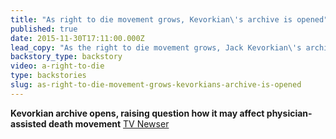 ```yaml
---
title: "As right to die movement grows, Kevorkian\'s archive is opened"
published: true
date: 2015-11-30T17:11:00.000Z
lead_copy: "As the right to die movement grows, Jack Kevorkian\'s archive is opened. Watch the backstory on how he influenced today\'s Death with Dignity campaign. "
backstory_type: backstory
video: a-right-to-die
type: backstories
slug: as-right-to-die-movement-grows-kevorkians-archive-is-opened
---
```


**Kevorkian archive opens, raising question how it may affect physician-assisted death movement**
[TV Newser](http://www.newser.com/article/2d505317f7e14ab2af8150cbbd70ff20/kevorkian-archive-opens-raising-question-how-it-may-affect-physician-assisted-death-movement.html)

